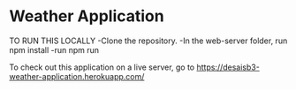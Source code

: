 # Weather Application

TO RUN THIS LOCALLY
  -Clone the repository.
  -In the web-server folder, run npm install
  -run npm run 


To check out this application on a live server, go to https://desaisb3-weather-application.herokuapp.com/
